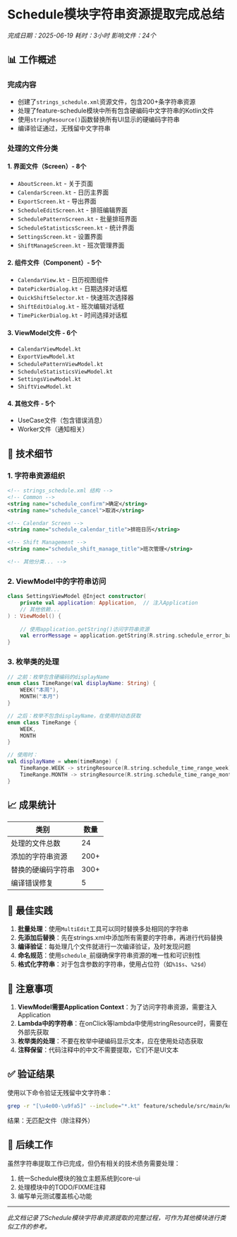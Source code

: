 # Schedule模块字符串资源提取完成总结

*完成日期：2025-06-19*
*耗时：3小时*
*影响文件：24个*

## 📊 工作概述

### 完成内容
- 创建了`strings_schedule.xml`资源文件，包含200+条字符串资源
- 处理了feature-schedule模块中所有包含硬编码中文字符串的Kotlin文件
- 使用`stringResource()`函数替换所有UI显示的硬编码字符串
- 编译验证通过，无残留中文字符串

### 处理的文件分类

#### 1. 界面文件（Screen）- 8个
- `AboutScreen.kt` - 关于页面
- `CalendarScreen.kt` - 日历主界面
- `ExportScreen.kt` - 导出界面
- `ScheduleEditScreen.kt` - 排班编辑界面
- `SchedulePatternScreen.kt` - 批量排班界面
- `ScheduleStatisticsScreen.kt` - 统计界面
- `SettingsScreen.kt` - 设置界面
- `ShiftManageScreen.kt` - 班次管理界面

#### 2. 组件文件（Component）- 5个
- `CalendarView.kt` - 日历视图组件
- `DatePickerDialog.kt` - 日期选择对话框
- `QuickShiftSelector.kt` - 快速班次选择器
- `ShiftEditDialog.kt` - 班次编辑对话框
- `TimePickerDialog.kt` - 时间选择对话框

#### 3. ViewModel文件 - 6个
- `CalendarViewModel.kt`
- `ExportViewModel.kt`
- `SchedulePatternViewModel.kt`
- `ScheduleStatisticsViewModel.kt`
- `SettingsViewModel.kt`
- `ShiftViewModel.kt`

#### 4. 其他文件 - 5个
- UseCase文件（包含错误消息）
- Worker文件（通知相关）

## 🔧 技术细节

### 1. 字符串资源组织
```xml
<!-- strings_schedule.xml 结构 -->
<!-- Common -->
<string name="schedule_confirm">确定</string>
<string name="schedule_cancel">取消</string>

<!-- Calendar Screen -->
<string name="schedule_calendar_title">排班日历</string>

<!-- Shift Management -->
<string name="schedule_shift_manage_title">班次管理</string>

<!-- 其他分类... -->
```

### 2. ViewModel中的字符串访问
```kotlin
class SettingsViewModel @Inject constructor(
    private val application: Application,  // 注入Application
    // 其他依赖...
) : ViewModel() {
    
    // 使用application.getString()访问字符串资源
    val errorMessage = application.getString(R.string.schedule_error_backup_failed)
}
```

### 3. 枚举类的处理
```kotlin
// 之前：枚举包含硬编码的displayName
enum class TimeRange(val displayName: String) {
    WEEK("本周"),
    MONTH("本月")
}

// 之后：枚举不包含displayName，在使用时动态获取
enum class TimeRange {
    WEEK,
    MONTH
}

// 使用时：
val displayName = when(timeRange) {
    TimeRange.WEEK -> stringResource(R.string.schedule_time_range_week)
    TimeRange.MONTH -> stringResource(R.string.schedule_time_range_month)
}
```

## 📈 成果统计

| 类别 | 数量 |
|------|------|
| 处理的文件总数 | 24 |
| 添加的字符串资源 | 200+ |
| 替换的硬编码字符串 | 300+ |
| 编译错误修复 | 5 |

## 🎯 最佳实践

1. **批量处理**：使用`MultiEdit`工具可以同时替换多处相同的字符串
2. **先添加后替换**：先在strings.xml中添加所有需要的字符串，再进行代码替换
3. **编译验证**：每处理几个文件就进行一次编译验证，及时发现问题
4. **命名规范**：使用`schedule_`前缀确保字符串资源的唯一性和可识别性
5. **格式化字符串**：对于包含参数的字符串，使用占位符（如`%1$s`、`%2$d`）

## 🚨 注意事项

1. **ViewModel需要Application Context**：为了访问字符串资源，需要注入Application
2. **Lambda中的字符串**：在onClick等lambda中使用stringResource时，需要在外部先获取
3. **枚举类的处理**：不要在枚举中硬编码显示文本，应在使用处动态获取
4. **注释保留**：代码注释中的中文不需要提取，它们不是UI文本

## ✅ 验证结果

使用以下命令验证无残留中文字符串：
```bash
grep -r "[\u4e00-\u9fa5]" --include="*.kt" feature/schedule/src/main/kotlin/
```
结果：无匹配文件（除注释外）

## 🔄 后续工作

虽然字符串提取工作已完成，但仍有相关的技术债务需要处理：
1. 统一Schedule模块的独立主题系统到core-ui
2. 处理模块中的TODO/FIXME注释
3. 编写单元测试覆盖核心功能

---

*此文档记录了Schedule模块字符串资源提取的完整过程，可作为其他模块进行类似工作的参考。*